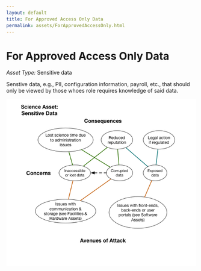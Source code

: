 ```yaml
---
layout: default
title: For Approved Access Only Data
permalink: assets/ForApprovedAccessOnly.html
---
```


# For Approved Access Only Data

*Asset Type:* Sensitive data

Senstive data, e.g., PII, configuration information, payroll, etc., that should only be viewed by those whoes role requires knowledge of said data.

![For Approved Access Only](../diagrams/ForApprovedAccessOnly.png)